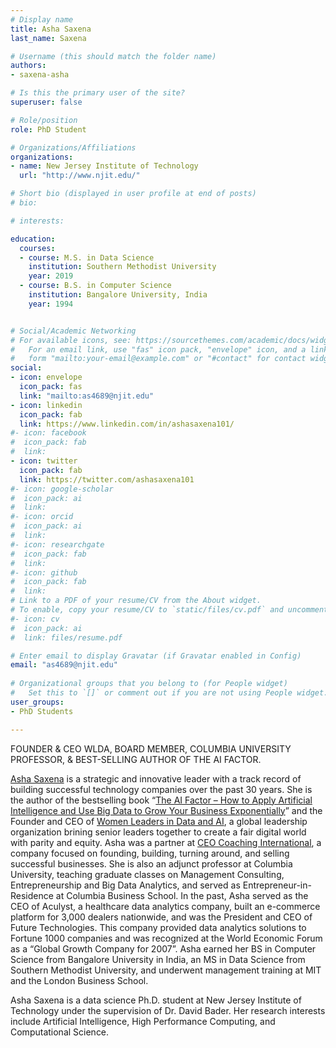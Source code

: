 ```yaml
---
# Display name
title: Asha Saxena
last_name: Saxena

# Username (this should match the folder name)
authors:
- saxena-asha

# Is this the primary user of the site?
superuser: false

# Role/position
role: PhD Student

# Organizations/Affiliations
organizations:
- name: New Jersey Institute of Technology
  url: "http://www.njit.edu/"

# Short bio (displayed in user profile at end of posts)
# bio:

# interests:

education:
  courses:
  - course: M.S. in Data Science
    institution: Southern Methodist University
    year: 2019
  - course: B.S. in Computer Science
    institution: Bangalore University, India
    year: 1994


# Social/Academic Networking
# For available icons, see: https://sourcethemes.com/academic/docs/widgets/#icons
#   For an email link, use "fas" icon pack, "envelope" icon, and a link in the
#   form "mailto:your-email@example.com" or "#contact" for contact widget.
social:
- icon: envelope
  icon_pack: fas
  link: "mailto:as4689@njit.edu"
- icon: linkedin
  icon_pack: fab
  link: https://www.linkedin.com/in/ashasaxena101/
#- icon: facebook
#  icon_pack: fab
#  link: 
- icon: twitter
  icon_pack: fab
  link: https://twitter.com/ashasaxena101
#- icon: google-scholar
#  icon_pack: ai
#  link: 
#- icon: orcid
#  icon_pack: ai
#  link: 
#- icon: researchgate
#  icon_pack: fab
#  link: 
#- icon: github
#  icon_pack: fab
#  link: 
# Link to a PDF of your resume/CV from the About widget.
# To enable, copy your resume/CV to `static/files/cv.pdf` and uncomment the lines below.  
#- icon: cv
#  icon_pack: ai
#  link: files/resume.pdf

# Enter email to display Gravatar (if Gravatar enabled in Config)
email: "as4689@njit.edu"
  
# Organizational groups that you belong to (for People widget)
#   Set this to `[]` or comment out if you are not using People widget.  
user_groups:
- PhD Students

---
```


FOUNDER & CEO WLDA, BOARD MEMBER, COLUMBIA UNIVERSITY PROFESSOR, & BEST-SELLING AUTHOR OF THE AI FACTOR.

[Asha Saxena](https://ashasaxena.com/) is a strategic and innovative
leader with a track record of building successful technology companies
over the past 30 years. She is the author of the bestselling book
“[The AI Factor – How to Apply Artificial Intelligence and Use Big
Data to Grow Your Business Exponentially](https://theaifactor.ai/)”
and the Founder and CEO of [Women Leaders in Data and
AI](https://wlda.tech/), a global leadership organization brining
senior leaders together to create a fair digital world with parity and
equity. Asha was a partner at [CEO Coaching
International](https://ceocoachinginternational.com/), a company
focused on founding, building, turning around, and selling successful
businesses. She is also an adjunct professor at Columbia University,
teaching graduate classes on Management Consulting, Entrepreneurship
and Big Data Analytics, and served as Entrepreneur-in-Residence at
Columbia Business School. In the past, Asha served as the CEO of
Aculyst, a healthcare data analytics company, built an e-commerce
platform for 3,000 dealers nationwide, and was the President and CEO
of Future Technologies. This company provided data analytics solutions
to Fortune 1000 companies and was recognized at the World Economic
Forum as a “Global Growth Company for 2007”. Asha earned her BS in
Computer Science from Bangalore University in India, an MS in Data
Science from Southern Methodist University, and underwent management
training at MIT and the London Business School.

Asha Saxena is a data science Ph.D. student at New Jersey Institute of
Technology under the supervision of Dr. David Bader. Her research
interests include Artificial Intelligence, High Performance Computing,
and Computational Science.
